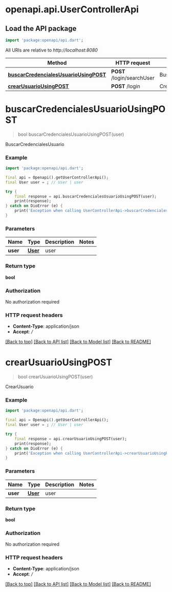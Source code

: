 # openapi.api.UserControllerApi

## Load the API package
```dart
import 'package:openapi/api.dart';
```

All URIs are relative to *http://localhost:8080*

Method | HTTP request | Description
------------- | ------------- | -------------
[**buscarCredencialesUsuarioUsingPOST**](UserControllerApi.md#buscarcredencialesusuariousingpost) | **POST** /login/searchUser | BuscarCredencialesUsuario
[**crearUsuarioUsingPOST**](UserControllerApi.md#crearusuariousingpost) | **POST** /login | CrearUsuario


# **buscarCredencialesUsuarioUsingPOST**
> bool buscarCredencialesUsuarioUsingPOST(user)

BuscarCredencialesUsuario

### Example
```dart
import 'package:openapi/api.dart';

final api = Openapi().getUserControllerApi();
final User user = ; // User | user

try {
    final response = api.buscarCredencialesUsuarioUsingPOST(user);
    print(response);
} catch on DioError (e) {
    print('Exception when calling UserControllerApi->buscarCredencialesUsuarioUsingPOST: $e\n');
}
```

### Parameters

Name | Type | Description  | Notes
------------- | ------------- | ------------- | -------------
 **user** | [**User**](User.md)| user | 

### Return type

**bool**

### Authorization

No authorization required

### HTTP request headers

 - **Content-Type**: application/json
 - **Accept**: */*

[[Back to top]](#) [[Back to API list]](../README.md#documentation-for-api-endpoints) [[Back to Model list]](../README.md#documentation-for-models) [[Back to README]](../README.md)

# **crearUsuarioUsingPOST**
> bool crearUsuarioUsingPOST(user)

CrearUsuario

### Example
```dart
import 'package:openapi/api.dart';

final api = Openapi().getUserControllerApi();
final User user = ; // User | user

try {
    final response = api.crearUsuarioUsingPOST(user);
    print(response);
} catch on DioError (e) {
    print('Exception when calling UserControllerApi->crearUsuarioUsingPOST: $e\n');
}
```

### Parameters

Name | Type | Description  | Notes
------------- | ------------- | ------------- | -------------
 **user** | [**User**](User.md)| user | 

### Return type

**bool**

### Authorization

No authorization required

### HTTP request headers

 - **Content-Type**: application/json
 - **Accept**: */*

[[Back to top]](#) [[Back to API list]](../README.md#documentation-for-api-endpoints) [[Back to Model list]](../README.md#documentation-for-models) [[Back to README]](../README.md)

